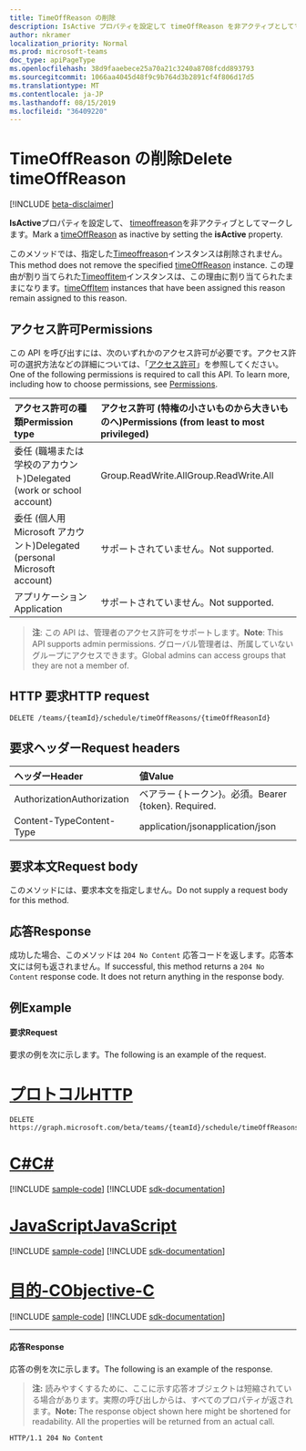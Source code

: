 ```yaml
---
title: TimeOffReason の削除
description: IsActive プロパティを設定して timeOffReason を非アクティブとしてマークする
author: nkramer
localization_priority: Normal
ms.prod: microsoft-teams
doc_type: apiPageType
ms.openlocfilehash: 38d9faaebece25a70a21c3240a8708fcdd893793
ms.sourcegitcommit: 1066aa4045d48f9c9b764d3b2891cf4f806d17d5
ms.translationtype: MT
ms.contentlocale: ja-JP
ms.lasthandoff: 08/15/2019
ms.locfileid: "36409220"
---
```

# <a name="delete-timeoffreason"></a><span data-ttu-id="c8ba1-103">TimeOffReason の削除</span><span class="sxs-lookup"><span data-stu-id="c8ba1-103">Delete timeOffReason</span></span>

[!INCLUDE [beta-disclaimer](../../includes/beta-disclaimer.md)]

<span data-ttu-id="c8ba1-104">**IsActive**プロパティを設定して、 [timeoffreason](../resources/timeoffreason.md)を非アクティブとしてマークします。</span><span class="sxs-lookup"><span data-stu-id="c8ba1-104">Mark a [timeOffReason](../resources/timeoffreason.md) as inactive by setting the **isActive** property.</span></span>

<span data-ttu-id="c8ba1-105">このメソッドでは、指定した[Timeoffreason](../resources/timeoffreason.md)インスタンスは削除されません。</span><span class="sxs-lookup"><span data-stu-id="c8ba1-105">This method does not remove the specified [timeOffReason](../resources/timeoffreason.md) instance.</span></span> <span data-ttu-id="c8ba1-106">この理由が割り当てられた[Timeoffitem](../resources/timeoffitem.md)インスタンスは、この理由に割り当てられたままになります。</span><span class="sxs-lookup"><span data-stu-id="c8ba1-106">[timeOffItem](../resources/timeoffitem.md) instances that have been assigned this reason remain assigned to this reason.</span></span>

## <a name="permissions"></a><span data-ttu-id="c8ba1-107">アクセス許可</span><span class="sxs-lookup"><span data-stu-id="c8ba1-107">Permissions</span></span>

<span data-ttu-id="c8ba1-p102">この API を呼び出すには、次のいずれかのアクセス許可が必要です。アクセス許可の選択方法などの詳細については、「[アクセス許可](/graph/permissions-reference)」を参照してください。</span><span class="sxs-lookup"><span data-stu-id="c8ba1-p102">One of the following permissions is required to call this API. To learn more, including how to choose permissions, see [Permissions](/graph/permissions-reference).</span></span>

|<span data-ttu-id="c8ba1-110">アクセス許可の種類</span><span class="sxs-lookup"><span data-stu-id="c8ba1-110">Permission type</span></span>      | <span data-ttu-id="c8ba1-111">アクセス許可 (特権の小さいものから大きいものへ)</span><span class="sxs-lookup"><span data-stu-id="c8ba1-111">Permissions (from least to most privileged)</span></span>              |
|:--------------------|:---------------------------------------------------------|
|<span data-ttu-id="c8ba1-112">委任 (職場または学校のアカウント)</span><span class="sxs-lookup"><span data-stu-id="c8ba1-112">Delegated (work or school account)</span></span> | <span data-ttu-id="c8ba1-113">Group.ReadWrite.All</span><span class="sxs-lookup"><span data-stu-id="c8ba1-113">Group.ReadWrite.All</span></span>    |
|<span data-ttu-id="c8ba1-114">委任 (個人用 Microsoft アカウント)</span><span class="sxs-lookup"><span data-stu-id="c8ba1-114">Delegated (personal Microsoft account)</span></span> | <span data-ttu-id="c8ba1-115">サポートされていません。</span><span class="sxs-lookup"><span data-stu-id="c8ba1-115">Not supported.</span></span>    |
|<span data-ttu-id="c8ba1-116">アプリケーション</span><span class="sxs-lookup"><span data-stu-id="c8ba1-116">Application</span></span> | <span data-ttu-id="c8ba1-117">サポートされていません。</span><span class="sxs-lookup"><span data-stu-id="c8ba1-117">Not supported.</span></span> |

> <span data-ttu-id="c8ba1-118">**注**: この API は、管理者のアクセス許可をサポートします。</span><span class="sxs-lookup"><span data-stu-id="c8ba1-118">**Note**: This API supports admin permissions.</span></span> <span data-ttu-id="c8ba1-119">グローバル管理者は、所属していないグループにアクセスできます。</span><span class="sxs-lookup"><span data-stu-id="c8ba1-119">Global admins can access groups that they are not a member of.</span></span>

## <a name="http-request"></a><span data-ttu-id="c8ba1-120">HTTP 要求</span><span class="sxs-lookup"><span data-stu-id="c8ba1-120">HTTP request</span></span>

<!-- { "blockType": "ignored" } -->

```http
DELETE /teams/{teamId}/schedule/timeOffReasons/{timeOffReasonId}
```

## <a name="request-headers"></a><span data-ttu-id="c8ba1-121">要求ヘッダー</span><span class="sxs-lookup"><span data-stu-id="c8ba1-121">Request headers</span></span>

| <span data-ttu-id="c8ba1-122">ヘッダー</span><span class="sxs-lookup"><span data-stu-id="c8ba1-122">Header</span></span>       | <span data-ttu-id="c8ba1-123">値</span><span class="sxs-lookup"><span data-stu-id="c8ba1-123">Value</span></span> |
|:---------------|:--------|
| <span data-ttu-id="c8ba1-124">Authorization</span><span class="sxs-lookup"><span data-stu-id="c8ba1-124">Authorization</span></span>  | <span data-ttu-id="c8ba1-p104">ベアラー {トークン}。必須。</span><span class="sxs-lookup"><span data-stu-id="c8ba1-p104">Bearer {token}. Required.</span></span>  |
| <span data-ttu-id="c8ba1-127">Content-Type</span><span class="sxs-lookup"><span data-stu-id="c8ba1-127">Content-Type</span></span>  | <span data-ttu-id="c8ba1-128">application/json</span><span class="sxs-lookup"><span data-stu-id="c8ba1-128">application/json</span></span>  |

## <a name="request-body"></a><span data-ttu-id="c8ba1-129">要求本文</span><span class="sxs-lookup"><span data-stu-id="c8ba1-129">Request body</span></span>
<span data-ttu-id="c8ba1-130">このメソッドには、要求本文を指定しません。</span><span class="sxs-lookup"><span data-stu-id="c8ba1-130">Do not supply a request body for this method.</span></span>

## <a name="response"></a><span data-ttu-id="c8ba1-131">応答</span><span class="sxs-lookup"><span data-stu-id="c8ba1-131">Response</span></span>

<span data-ttu-id="c8ba1-p105">成功した場合、このメソッドは `204 No Content` 応答コードを返します。応答本文には何も返されません。</span><span class="sxs-lookup"><span data-stu-id="c8ba1-p105">If successful, this method returns a `204 No Content` response code. It does not return anything in the response body.</span></span>

## <a name="example"></a><span data-ttu-id="c8ba1-134">例</span><span class="sxs-lookup"><span data-stu-id="c8ba1-134">Example</span></span>

#### <a name="request"></a><span data-ttu-id="c8ba1-135">要求</span><span class="sxs-lookup"><span data-stu-id="c8ba1-135">Request</span></span>

<span data-ttu-id="c8ba1-136">要求の例を次に示します。</span><span class="sxs-lookup"><span data-stu-id="c8ba1-136">The following is an example of the request.</span></span>

# <a name="httptabhttp"></a>[<span data-ttu-id="c8ba1-137">プロトコル</span><span class="sxs-lookup"><span data-stu-id="c8ba1-137">HTTP</span></span>](#tab/http)
<!-- {
  "blockType": "request",
  "name": "timeoffreason-delete"
}-->
```http
DELETE https://graph.microsoft.com/beta/teams/{teamId}/schedule/timeOffReasons/{timeOffReasonId}
```
# <a name="ctabcsharp"></a>[<span data-ttu-id="c8ba1-138">C#</span><span class="sxs-lookup"><span data-stu-id="c8ba1-138">C#</span></span>](#tab/csharp)
[!INCLUDE [sample-code](../includes/snippets/csharp/timeoffreason-delete-csharp-snippets.md)]
[!INCLUDE [sdk-documentation](../includes/snippets/snippets-sdk-documentation-link.md)]

# <a name="javascripttabjavascript"></a>[<span data-ttu-id="c8ba1-139">JavaScript</span><span class="sxs-lookup"><span data-stu-id="c8ba1-139">JavaScript</span></span>](#tab/javascript)
[!INCLUDE [sample-code](../includes/snippets/javascript/timeoffreason-delete-javascript-snippets.md)]
[!INCLUDE [sdk-documentation](../includes/snippets/snippets-sdk-documentation-link.md)]

# <a name="objective-ctabobjc"></a>[<span data-ttu-id="c8ba1-140">目的-C</span><span class="sxs-lookup"><span data-stu-id="c8ba1-140">Objective-C</span></span>](#tab/objc)
[!INCLUDE [sample-code](../includes/snippets/objc/timeoffreason-delete-objc-snippets.md)]
[!INCLUDE [sdk-documentation](../includes/snippets/snippets-sdk-documentation-link.md)]

---


#### <a name="response"></a><span data-ttu-id="c8ba1-141">応答</span><span class="sxs-lookup"><span data-stu-id="c8ba1-141">Response</span></span>

<span data-ttu-id="c8ba1-142">応答の例を次に示します。</span><span class="sxs-lookup"><span data-stu-id="c8ba1-142">The following is an example of the response.</span></span> 

><span data-ttu-id="c8ba1-p106">**注:** 読みやすくするために、ここに示す応答オブジェクトは短縮されている場合があります。実際の呼び出しからは、すべてのプロパティが返されます。</span><span class="sxs-lookup"><span data-stu-id="c8ba1-p106">**Note:** The response object shown here might be shortened for readability. All the properties will be returned from an actual call.</span></span>
<!-- {
  "blockType": "response",
  "truncated": true,
  "@odata.type": "microsoft.graph.None"
} -->

```http
HTTP/1.1 204 No Content
```

<!-- uuid: 8fcb5dbc-d5aa-4681-8e31-b001d5168d79
2015-10-25 14:57:30 UTC -->
<!--
{
  "type": "#page.annotation",
  "description": "Marks a timeOffReason as inactive",
  "keywords": "",
  "section": "documentation",
  "tocPath": "",
  "suppressions": [
  ]
}
-->
